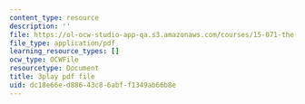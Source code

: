 ```yaml
---
content_type: resource
description: ''
file: https://ol-ocw-studio-app-qa.s3.amazonaws.com/courses/15-071-the-analytics-edge-spring-2017/dc18e66ed88643c86abff1349ab66b8e_j1d4_wrUEVs.pdf
file_type: application/pdf
learning_resource_types: []
ocw_type: OCWFile
resourcetype: Document
title: 3play pdf file
uid: dc18e66e-d886-43c8-6abf-f1349ab66b8e
---
```

